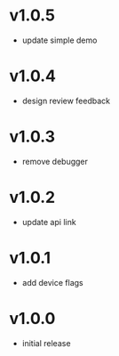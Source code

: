 v1.0.5
==================
* update simple demo

v1.0.4
==================
* design review feedback

v1.0.3
==================
* remove debugger

v1.0.2
==================
* update api link

v1.0.1
==================
* add device flags

v1.0.0
==================
* initial release
